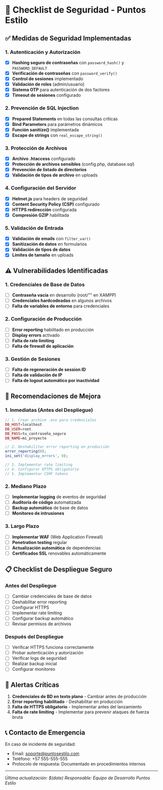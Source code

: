 # 🔐 Checklist de Seguridad - Puntos Estilo

## ✅ **Medidas de Seguridad Implementadas**

### **1. Autenticación y Autorización**
- [x] **Hashing seguro de contraseñas** con `password_hash()` y `PASSWORD_DEFAULT`
- [x] **Verificación de contraseñas** con `password_verify()`
- [x] **Control de sesiones** implementado
- [x] **Validación de roles** (admin/usuario)
- [x] **Sistema OTP** para autenticación de dos factores
- [x] **Timeout de sesiones** configurado

### **2. Prevención de SQL Injection**
- [x] **Prepared Statements** en todas las consultas críticas
- [x] **Bind Parameters** para parámetros dinámicos
- [x] **Función sanitize()** implementada
- [x] **Escape de strings** con `real_escape_string()`

### **3. Protección de Archivos**
- [x] **Archivo .htaccess** configurado
- [x] **Protección de archivos sensibles** (config.php, database.sql)
- [x] **Prevención de listado de directorios**
- [x] **Validación de tipos de archivo** en uploads

### **4. Configuración del Servidor**
- [x] **Helmet.js** para headers de seguridad
- [x] **Content Security Policy (CSP)** configurado
- [x] **HTTPS redirección** configurada
- [x] **Compresión GZIP** habilitada

### **5. Validación de Entrada**
- [x] **Validación de emails** con `filter_var()`
- [x] **Sanitización de datos** en formularios
- [x] **Validación de tipos de datos**
- [x] **Límites de tamaño** en uploads

## ⚠️ **Vulnerabilidades Identificadas**

### **1. Credenciales de Base de Datos**
- [ ] **Contraseña vacía** en desarrollo (root/"" en XAMPP)
- [ ] **Credenciales hardcodeadas** en algunos archivos
- [ ] **Falta de variables de entorno** para credenciales

### **2. Configuración de Producción**
- [ ] **Error reporting** habilitado en producción
- [ ] **Display errors** activado
- [ ] **Falta de rate limiting**
- [ ] **Falta de firewall de aplicación**

### **3. Gestión de Sesiones**
- [ ] **Falta de regeneración de session ID**
- [ ] **Falta de validación de IP**
- [ ] **Falta de logout automático por inactividad**

## 🔧 **Recomendaciones de Mejora**

### **1. Inmediatas (Antes del Despliegue)**
```php
// 1. Crear archivo .env para credenciales
DB_HOST=localhost
DB_USER=root
DB_PASS=tu_contraseña_segura
DB_NAME=mi_proyecto

// 2. Deshabilitar error reporting en producción
error_reporting(0);
ini_set('display_errors', 0);

// 3. Implementar rate limiting
// 4. Configurar HTTPS obligatorio
// 5. Implementar CSRF tokens
```

### **2. Mediano Plazo**
- [ ] **Implementar logging** de eventos de seguridad
- [ ] **Auditoría de código** automatizada
- [ ] **Backup automático** de base de datos
- [ ] **Monitoreo de intrusiones**

### **3. Largo Plazo**
- [ ] **Implementar WAF** (Web Application Firewall)
- [ ] **Penetration testing** regular
- [ ] **Actualización automática** de dependencias
- [ ] **Certificados SSL** renovables automáticamente

## 📋 **Checklist de Despliegue Seguro**

### **Antes del Despliegue**
- [ ] Cambiar credenciales de base de datos
- [ ] Deshabilitar error reporting
- [ ] Configurar HTTPS
- [ ] Implementar rate limiting
- [ ] Configurar backup automático
- [ ] Revisar permisos de archivos

### **Después del Despliegue**
- [ ] Verificar HTTPS funciona correctamente
- [ ] Probar autenticación y autorización
- [ ] Verificar logs de seguridad
- [ ] Realizar backup inicial
- [ ] Configurar monitoreo

## 🚨 **Alertas Críticas**

1. **Credenciales de BD en texto plano** - Cambiar antes de producción
2. **Error reporting habilitado** - Deshabilitar en producción
3. **Falta de HTTPS obligatorio** - Implementar antes del lanzamiento
4. **Falta de rate limiting** - Implementar para prevenir ataques de fuerza bruta

## 📞 **Contacto de Emergencia**

En caso de incidente de seguridad:
- Email: soporte@puntosestilo.com
- Teléfono: +57 555-555-555
- Protocolo de respuesta: Documentado en procedimientos internos

---
*Última actualización: $(date)*
*Responsable: Equipo de Desarrollo Puntos Estilo* 